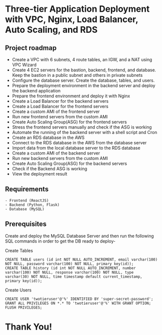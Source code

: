 # Three-tier Application Deployment with VPC, Nginx, Load Balancer, Auto Scaling, and RDS
## Project roadmap
- Create a VPC with 6 subnets, 4 route tables, an IGW, and a NAT using VPC Wizard
- Create 4 EC2 servers for the bastion, backend, frontend, and database. Keep the bastion in a public subnet and others in private subnets
- Configure the database server. Create the database, tables, and users.
- Prepare the deployment environment in the backend server and deploy the backend application
- Prepare the frontend environment and deploy it with Nginx
- Create a Load Balancer for the backend servers
- Create a Load Balancer for the frontend servers
- Create a custom AMI of the frontend server
- Run new frontend servers from the custom AMI
- Create Auto Scaling Group(ASG) for the frontend servers
- Stress the frontend servers manually and check if the ASG is working
- Automate the running of the backend server with a shell script and Cron
- Create an RDS database in the AWS
- Connect to the RDS database in the AWS from the database server
- Import data from the local database server to the RDS database
- Create a custom AMI of the backend server
- Run new backend servers from the custom AMI
- Create Auto Scaling Group(ASG) for the backend servers
- Check if the Backend ASG is working
- View the deployment result
## Requirements
    - Frontend (ReactJS)
    - Backend (Python, Flask)
    - Database (MySQL)

## Prerequisites
Create and deploy the MySQL Database Server and then run the following SQL commands in order to get the DB ready to deploy-

Create Tables
```
CREATE TABLE users (id int NOT NULL AUTO_INCREMENT, email varchar(100) NOT NULL, password varchar(100) NOT NULL, primary key(id));
CREATE TABLE history (id int NOT NULL AUTO_INCREMENT, number varchar(100) NOT NULL, response varchar(100) NOT NULL, type varchar(30) NOT NULL, time timestamp default current_timestamp, primary key(id));
```

Create Users
```
CREATE USER 'twotieruser'@'%' IDENTIFIED BY 'super-secret-password';
GRANT ALL PRIVILEGES ON *.* TO 'twotieruser'@'%' WITH GRANT OPTION;
FLUSH PRIVILEGES;
```
# Thank You!
